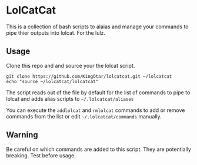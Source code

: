 # LolCatCat
This is a collection of bash scripts to alaias and manage your commands to pipe thier outputs into lolcat. For the lulz.

## Usage
Clone this repo and and source your the lolcat script.
```
git clone https://github.com/KingOtar/lolcatcat.git ~/lolcatcat
echo "source ~/lolcatcat/lolcatcat"
```

The script reads out of the  file by default for the list of commands to pipe to lolcat and adds alias scripts to `~/.lolcatcat/aliases`

You can execute the `addlolcat` and `rmlolcat` commands to add or remove commands from the list or edit `~/.lolcatcat/commands` manually.

## Warning
Be careful on which commands are added to this script. They are potentially breaking. Test before usage.


